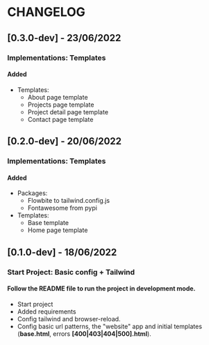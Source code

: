 # CHANGELOG

## [0.3.0-dev] - 23/06/2022

### Implementations: Templates

#### Added

* Templates:
    - About page template
    - Projects page template
    - Project detail page template
    - Contact page template

## [0.2.0-dev] - 20/06/2022

### Implementations: Templates

#### Added

* Packages:
    - Flowbite to tailwind.config.js
    - Fontawesome from pypi
* Templates:
    - Base template
    - Home page template

## [0.1.0-dev] - 18/06/2022

### Start Project: Basic config + Tailwind

#### Follow the README file to run the project in development mode.

- Start project
- Added requirements
- Config tailwind and browser-reload.
- Config basic url patterns, the "website" app and initial templates (**base.html**, errors **[400|403|404|500].html**).


